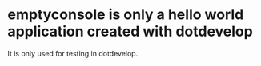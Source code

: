 # emptyconsole is only a hello world application created with dotdevelop

It is only used for testing in dotdevelop.
